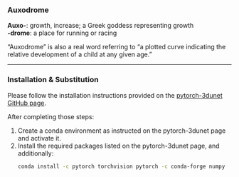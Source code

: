 ### Auxodrome  
**Auxo-**: growth, increase; a Greek goddess representing growth  
**-drome**: a place for running or racing  

“Auxodrome” is also a real word referring to “a plotted curve indicating the relative development of a child at any given age.”

---

### Installation & Substitution  

Please follow the installation instructions provided on the [pytorch-3dunet GitHub page](https://github.com/wolny/pytorch-3dunet).

After completing those steps:

1. Create a conda environment as instructed on the pytorch-3dunet page and activate it.  
2. Install the required packages listed on the pytorch-3dunet page, and additionally:  
   ```bash
   conda install -c pytorch torchvision pytorch -c conda-forge numpy




